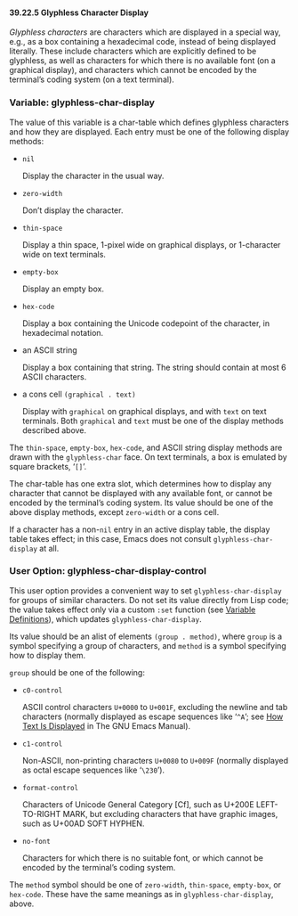 

#### 39.22.5 Glyphless Character Display

*Glyphless characters* are characters which are displayed in a special way, e.g., as a box containing a hexadecimal code, instead of being displayed literally. These include characters which are explicitly defined to be glyphless, as well as characters for which there is no available font (on a graphical display), and characters which cannot be encoded by the terminal’s coding system (on a text terminal).

### Variable: **glyphless-char-display**

The value of this variable is a char-table which defines glyphless characters and how they are displayed. Each entry must be one of the following display methods:

*   `nil`

    Display the character in the usual way.

*   `zero-width`

    Don’t display the character.

*   `thin-space`

    Display a thin space, 1-pixel wide on graphical displays, or 1-character wide on text terminals.

*   `empty-box`

    Display an empty box.

*   `hex-code`

    Display a box containing the Unicode codepoint of the character, in hexadecimal notation.

*   an ASCII string

    Display a box containing that string. The string should contain at most 6 ASCII characters.

*   a cons cell `(graphical . text)`

    Display with `graphical` on graphical displays, and with `text` on text terminals. Both `graphical` and `text` must be one of the display methods described above.

The `thin-space`, `empty-box`, `hex-code`, and ASCII string display methods are drawn with the `glyphless-char` face. On text terminals, a box is emulated by square brackets, ‘`[]`’.

The char-table has one extra slot, which determines how to display any character that cannot be displayed with any available font, or cannot be encoded by the terminal’s coding system. Its value should be one of the above display methods, except `zero-width` or a cons cell.

If a character has a non-`nil` entry in an active display table, the display table takes effect; in this case, Emacs does not consult `glyphless-char-display` at all.

### User Option: **glyphless-char-display-control**

This user option provides a convenient way to set `glyphless-char-display` for groups of similar characters. Do not set its value directly from Lisp code; the value takes effect only via a custom `:set` function (see [Variable Definitions](Variable-Definitions.html)), which updates `glyphless-char-display`.

Its value should be an alist of elements `(group . method)`, where `group` is a symbol specifying a group of characters, and `method` is a symbol specifying how to display them.

`group` should be one of the following:

*   `c0-control`

    ASCII control characters `U+0000` to `U+001F`, excluding the newline and tab characters (normally displayed as escape sequences like ‘`^A`’; see [How Text Is Displayed](https://www.gnu.org/software/emacs/manual/html_node/emacs/Text-Display.html#Text-Display) in The GNU Emacs Manual).

*   `c1-control`

    Non-ASCII, non-printing characters `U+0080` to `U+009F` (normally displayed as octal escape sequences like ‘`\230`’).

*   `format-control`

    Characters of Unicode General Category \[Cf], such as U+200E LEFT-TO-RIGHT MARK, but excluding characters that have graphic images, such as U+00AD SOFT HYPHEN.

*   `no-font`

    Characters for which there is no suitable font, or which cannot be encoded by the terminal’s coding system.

The `method` symbol should be one of `zero-width`, `thin-space`, `empty-box`, or `hex-code`. These have the same meanings as in `glyphless-char-display`, above.
